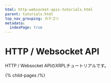 ```yaml
---
html: http-websocket-apis-tutorials.html
parent: tutorials.html
top_nav_grouping: カテゴリ
metadata:
  indexPage: true
---
```

# HTTP / Websocket API

HTTP / Websocket APIのXRPLチュートリアルです。


{% child-pages /%}
